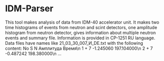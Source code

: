 # IDM-Parser
This tool makes analysis of data from IDM-40 accelerator unit.
It makes two time histograms of events from neutron and scint detectors,
one amplitude histogram from neutron detector,
gives information about multiple neutron events and summary file.
Information is provided in CP-1251 RU language.
Data files have names like 21_03_30_007_И_DE.txt 
with the following content:
No S	N	Амплитуда	Время\n
1	+	7	-1.245060	197.104000\n
2	+	7	-0.487242	198.380000\n
...
